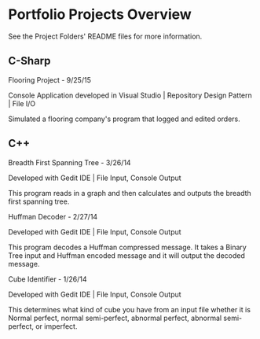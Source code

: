 # Portfolio Projects Overview
See the Project Folders' README files for more information.

## C-Sharp
Flooring Project - 9/25/15 

Console Application developed in Visual Studio | Repository Design Pattern | File I/O 

Simulated a flooring company's program that logged and edited orders. 



## C++
Breadth First Spanning Tree - 3/26/14 

Developed with Gedit IDE | File Input, Console Output 

This program reads in a graph and then calculates and outputs the breadth first spanning tree.



Huffman Decoder - 2/27/14 

Developed with Gedit IDE | File Input, Console Output 

This program decodes a Huffman compressed message. It takes a Binary Tree input and Huffman encoded message and it will output the decoded message.



Cube Identifier - 1/26/14 

Developed with Gedit IDE | File Input, Console Output 

This determines what kind of cube you have from an input file whether it is Normal perfect, normal semi-perfect, abnormal perfect, abnormal semi-perfect, or imperfect.